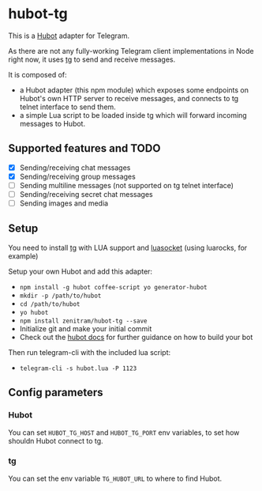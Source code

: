 # hubot-tg
This is a [Hubot](http://hubot.github.com/) adapter for Telegram. 

As there are not any fully-working Telegram client implementations in Node right now,
it uses [tg](https://github.com/vysheng/tg) to send and receive messages.

It is composed of:
- a Hubot adapter (this npm module) which exposes some endpoints on Hubot's own HTTP server
to receive messages, and connects to tg telnet interface to send them.
- a simple Lua script to be loaded inside tg which will forward incoming messages to Hubot.

## Supported features and TODO
- [x] Sending/receiving chat messages
- [x] Sending/receiving group messages
- [ ] Sending multiline messages (not supported on tg telnet interface)
- [ ] Sending/receiving secret chat messages
- [ ] Sending images and media

## Setup

You need to install [tg](https://github.com/vysheng/tg) with LUA support and [luasocket](http://w3.impa.br/~diego/software/luasocket/) (using luarocks, for example)

Setup your own Hubot and add this adapter:
- `npm install -g hubot coffee-script yo generator-hubot`
- `mkdir -p /path/to/hubot`
- `cd /path/to/hubot`
- `yo hubot`
- `npm install zenitram/hubot-tg --save`
- Initialize git and make your initial commit
- Check out the [hubot docs](https://github.com/github/hubot/tree/master/docs) for further guidance on how to build your bot


Then run telegram-cli with the included lua script:
- `telegram-cli -s hubot.lua -P 1123`


## Config parameters

### Hubot
You can set ```HUBOT_TG_HOST``` and ```HUBOT_TG_PORT``` env variables, to set how shouldn Hubot connect to tg.

### tg
You can set the env variable ```TG_HUBOT_URL``` to where to find Hubot.
